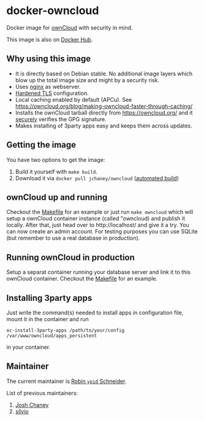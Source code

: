 # docker-owncloud

Docker image for [ownCloud][] with security in mind.

This image is also on [Docker Hub][].

## Why using this image

* It is directly based on Debian stable. No additional image layers which blow up the total image size and might by a security risk.
* Uses [nginx][] as webserver.
* [Hardened TLS](https://github.com/BetterCrypto/Applied-Crypto-Hardening/blob/master/src/configuration/Webservers/nginx/default-hsts) configuration.
* Local caching enabled by default (APCu).
  See https://owncloud.org/blog/making-owncloud-faster-through-caching/
* Installs the ownCloud tarball directly from https://owncloud.org/ and it [securely](https://github.com/jchaney/owncloud/pull/12) verifies the GPG signature.
* Makes installing of 3party apps easy and keeps them across updates.

## Getting the image

You have two options to get the image:

1. Build it yourself with `make build`.
2. Download it via `docker pull jchaney/owncloud` ([automated build][Docker Hub])

## ownCloud up and running

Checkout the [Makefile][] for an example or just run `make owncloud` which will setup a ownCloud container instance (called "owncloud) and publish it locally. After that, just head over to http://localhost/ and give it a try. You can now create an admin account. For testing purposes you can use SQLite (but remember to use a real database in production).

## Running ownCloud in production

Setup a separat container running your database server and link it to this ownCloud container. Checkout the [Makefile][] for an example.

## Installing 3party apps

Just write the command(s) needed to install apps in configuration file, mount it in the container and run

```Shell
oc-install-3party-apps /path/to/your/config /var/www/owncloud/apps_persistent
```

in your container.

## Maintainer

The current maintainer is [Robin `ypid` Schneider][ypid].

List of previous maintainers:

1. [Josh Chaney][jchaney]
2. [silvio][]

[ypid]: https://github.com/ypid
[silvio]: https://github.com/silvio
[jchaney]: https://github.com/jchaney

[Makefile]: /Makefile
[ownCloud]: https://owncloud.org/
[Docker Hub]: https://registry.hub.docker.com/u/jchaney/owncloud/
[nginx]: http://nginx.org/
